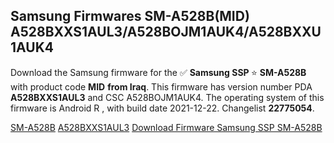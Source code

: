 <h2>Samsung Firmwares SM-A528B(MID) A528BXXS1AUL3/A528BOJM1AUK4/A528BXXU1AUK4</h2>
Download the Samsung firmware for the ✅ <strong>Samsung SSP </strong> ⭐ <strong>SM-A528B</strong> with product code <strong>MID</strong> <strong> from Iraq</strong>. This firmware has version number PDA <strong>A528BXXS1AUL3</strong> and CSC A528BOJM1AUK4. The operating system of this firmware is Android R , with build date 2021-12-22. Changelist <strong>22775054</strong>.

[SM-A528B](https://samfirm.shop/samsung/model/SM-A528B)
[A528BXXS1AUL3](https://samfirm.shop/samsung/pda/A528BXXS1AUL3)
[Download Firmware Samsung SSP SM-A528B](https://samfirm.shop/samsung/firmware/484780)
